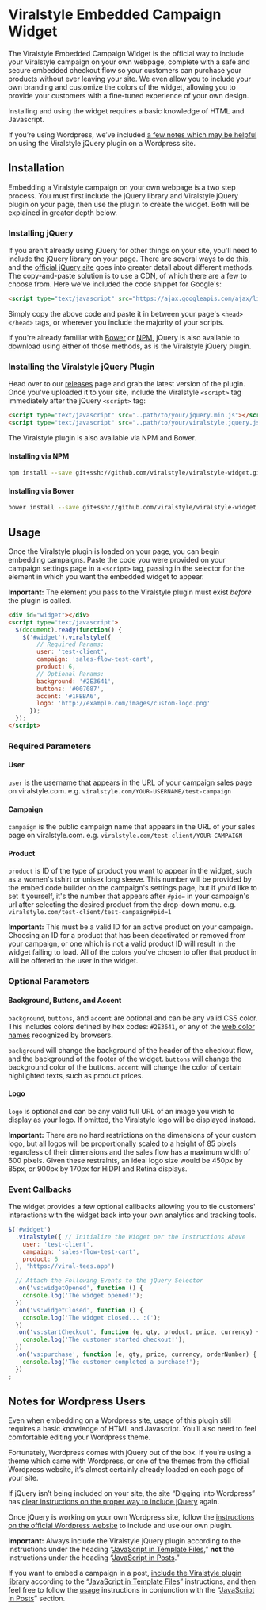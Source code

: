 # Viralstyle Embedded Campaign Widget
The Viralstyle Embedded Campaign Widget is the official way to include your Viralstyle campaign on your own webpage, complete with a safe and secure embedded checkout flow so your customers can purchase your products without ever leaving your site. We even allow you to include your own branding and customize the colors of the widget, allowing you to provide your customers with a fine-tuned experience of your own design.

Installing and using the widget requires a basic knowledge of HTML and Javascript.

If you’re using Wordpress, we’ve included [a few notes which may be helpful](#notes-for-wordpress-users) on using the Viralstyle jQuery plugin on a Wordpress site.

## Installation
Embedding a Viralstyle campaign on your own webpage is a two step process. You must first include the jQuery library and Viralstyle jQuery plugin on your page, then use the plugin to create the widget. Both will be explained in greater depth below.

### Installing jQuery
If you aren't already using jQuery for other things on your site, you'll need to include the jQuery library on your page. There are several ways to do this, and the [official jQuery site](http://jquery.com/download/) goes into greater detail about different methods. The copy-and-paste solution is to use a CDN, of which there are a few to choose from. Here we've included the code snippet for Google's:
```html
<script type="text/javascript" src="https://ajax.googleapis.com/ajax/libs/jquery/3.1.0/jquery.min.js"></script>
```
Simply copy the above code and paste it in between your page's `<head></head>` tags, or wherever you include the majority of your scripts.

If you're already familiar with [Bower](https://bower.io) or [NPM](https://www.npmjs.com), jQuery is also available to download using either of those methods, as is the Viralstyle jQuery plugin.

### Installing the Viralstyle jQuery Plugin
Head over to our [releases](https://github.com/viralstyle/viralstyle-widget/releases) page and grab the latest version of the plugin. Once you've uploaded it to your site, include the Viralstyle `<script>` tag immediately after the jQuery `<script>` tag:
```html
<script type="text/javascript" src="..path/to/your/jquery.min.js"></script>
<script type="text/javascript" src="..path/to/your/viralstyle.jquery.js"></script>
```

The Viralstyle plugin is also available via NPM and Bower.

#### Installing via NPM
```bash
npm install --save git+ssh://github.com/viralstyle/viralstyle-widget.git
```

#### Installing via Bower
```bash
bower install --save git+ssh://github.com/viralstyle/viralstyle-widget.git
```

## Usage
Once the Viralstyle plugin is loaded on your page, you can begin embedding campaigns. Paste the code you were provided on your campaign settings page in a `<script>` tag, passing in the selector for the element in which you want the embedded widget to appear.

**Important:** The element you pass to the Viralstyle plugin must exist *before* the plugin is called.

```html
<div id="widget"></div>
<script type="text/javascript">
  $(document).ready(function() {
    $('#widget').viralstyle({
        // Required Params:
        user: 'test-client',
        campaign: 'sales-flow-test-cart',
        product: 6,
        // Optional Params:
        background: '#2E3641',
        buttons: '#007087',
        accent: '#1FBBA6',
        logo: 'http://example.com/images/custom-logo.png'
      });
  });
</script>
```

### Required Parameters
#### User
`user` is the username that appears in the URL of your campaign sales page on viralstyle.com.
e.g. `viralstyle.com/YOUR-USERNAME/test-campaign`

#### Campaign
`campaign` is the public campaign name that appears in the URL of your sales page on viralstyle.com.
e.g. `viralstyle.com/test-client/YOUR-CAMPAIGN`

#### Product
`product` is ID of the type of product you want to appear in the widget, such as a women's tshirt or unisex long sleeve. This number will be provided by the embed code builder on the campaign's settings page, but if you'd like to set it yourself, it's the number that appears after `#pid=` in your campaign's url after selecting the desired product from the drop-down menu.
e.g. `viralstyle.com/test-client/test-campaign#pid=1`

**Important:** This must be a valid ID for an active product on your campaign. Choosing an ID for a product that has been deactivated or removed from your campaign, or one which is not a valid product ID will result in the widget failing to load. All of the colors you've chosen to offer that product in will be offered to the user in the widget.

### Optional Parameters
#### Background, Buttons, and Accent
`background`, `buttons`, and `accent` are optional and can be any valid CSS color. This includes colors defined by hex codes: `#2E3641`, or any of the [web color names](https://en.wikipedia.org/wiki/Web_colors#HTML_color_names) recognized by browsers.

`background` will change the background of the header of the checkout flow, and the background of the footer of the widget.
`buttons` will change the background color of the buttons.
`accent` will change the color of certain highlighted texts, such as product prices.

#### Logo
`logo` is optional and can be any valid full URL of an image you wish to display as your logo. If omitted, the Viralstyle logo will be displayed instead.

**Important:** There are no hard restrictions on the dimensions of your custom logo, but all logos will be proportionally scaled to a height of 85 pixels regardless of their dimensions and the sales flow has a maximum width of 600 pixels. Given these restraints, an ideal logo size would be 450px by 85px, or 900px by 170px for HiDPI and Retina displays.

### Event Callbacks
The widget provides a few optional callbacks allowing you to tie customers' interactions with the widget back into your own analytics and tracking tools.

```javascript
$('#widget')
  .viralstyle({ // Initialize the Widget per the Instructions Above
    user: 'test-client',
    campaign: 'sales-flow-test-cart',
    product: 6
  }, 'https://viral-tees.app')

  // Attach the Following Events to the jQuery Selector
  .on('vs:widgetOpened', function () {
    console.log('The widget opened!');
  })
  .on('vs:widgetClosed', function () {
    console.log('The widget closed... :(');
  })
  .on('vs:startCheckout', function (e, qty, product, price, currency) {
    console.log('The customer started checkout!');
  })
  .on('vs:purchase', function (e, qty, price, currency, orderNumber) {
    console.log('The customer completed a purchase!');
  })
;
```

## Notes for Wordpress Users
Even when embedding on a Wordpress site, usage of this plugin still requires a basic knowledge of HTML and Javascript. You’ll also need to feel comfortable editing your Wordpress theme.

Fortunately, Wordpress comes with jQuery out of the box. If you’re using a theme which came with Wordpress, or one of the themes from the official Wordpress website, it’s almost certainly already loaded on each page of your site.

If jQuery isn’t being included on your site, the site “Digging into Wordpress” has [clear instructions on the proper way to include jQuery](https://digwp.com/2009/06/including-jquery-in-wordpress-the-right-way/) again.

Once jQuery is working on your own Wordpress site, follow the [instructions on the official Wordpress website](https://codex.wordpress.org/Using_Javascript) to include and use our own plugin.

**Important:** Always include the Viralstyle jQuery plugin according to the instructions under the heading “[JavaScript in Template Files](https://codex.wordpress.org/Using_Javascript#JavaScript_in_Template_Files),” **not** the instructions under the heading “[JavaScript in Posts](https://codex.wordpress.org/Using_Javascript#JavaScript_in_Posts).”

If you want to embed a campaign in a post, [include the Viralstyle plugin library](#installing-the-viralstyle-jquery-plugin) according to the “[JavaScript in Template Files](https://codex.wordpress.org/Using_Javascript#JavaScript_in_Template_Files)” instructions, and then feel free to follow the [usage](#usage) instructions in conjunction with the “[JavaScript in Posts](https://codex.wordpress.org/Using_Javascript#JavaScript_in_Posts)” section.
